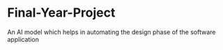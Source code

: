 # Final-Year-Project
An AI model which helps in automating the design phase of the software application
